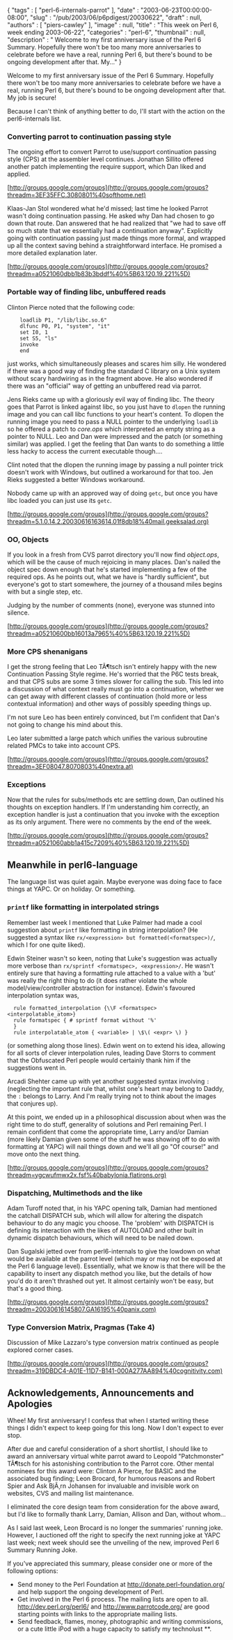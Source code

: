 {
   "tags" : [
      "perl-6-internals-parrot"
   ],
   "date" : "2003-06-23T00:00:00-08:00",
   "slug" : "/pub/2003/06/p6pdigest/20030622",
   "draft" : null,
   "authors" : [
      "piers-cawley"
   ],
   "image" : null,
   "title" : "This week on Perl 6, week ending 2003-06-22",
   "categories" : "perl-6",
   "thumbnail" : null,
   "description" : " Welcome to my first anniversary issue of the Perl 6 Summary. Hopefully there won't be too many more anniversaries to celebrate before we have a real, running Perl 6, but there's bound to be ongoing development after that. My..."
}





Welcome to my first anniversary issue of the Perl 6 Summary. Hopefully
there won't be too many more anniversaries to celebrate before we have a
real, running Perl 6, but there's bound to be ongoing development after
that. My job is secure!

Because I can't think of anything better to do, I'll start with the
action on the perl6-internals list.

### Converting parrot to continuation passing style

The ongoing effort to convert Parrot to use/support continuation passing
style (CPS) at the assembler level continues. Jonathan Sillito offered
another patch implementing the require support, which Dan liked and
applied.

[http://groups.google.com/groups](http://groups.google.com/groups?threadm=3EF35FFC.3080801%40softhome.net)

Klaas-Jan Stol wondered what he'd missed; last time he looked Parrot
wasn't doing continuation passing. He asked why Dan had chosen to go
down that route. Dan answered that he had realized that "we had to save
off so much state that we essentially had a continuation anyway".
Explicitly going with continuation passing just made things more formal,
and wrapped up all the context saving behind a straightforward
interface. He promised a more detailed explanation later.

[http://groups.google.com/groups](http://groups.google.com/groups?threadm=a0521060dbb1b83b3bddf%40%5B63.120.19.221%5D)

### Portable way of finding libc, unbuffered reads

Clinton Pierce noted that the following code:

        loadlib P1, "/lib/libc.so.6"
        dlfunc P0, P1, "system", "it"
        set I0, 1
        set S5, "ls"
        invoke
        end

just works, which simultaneously pleases and scares him silly. He
wondered if there was a good way of finding the standard C library on a
Unix system without scary hardwiring as in the fragment above. He also
wondered if there was an "official" way of getting an unbuffered read
via parrot.

Jens Rieks came up with a gloriously evil way of finding libc. The
theory goes that Parrot is linked against libc, so you just have to
`dlopen` the running image and you can call libc functions to your
heart's content. To dlopen the running image you need to pass a NULL
pointer to the underlying `loadlib` so he offered a patch to *core.ops*
which interpreted an empty string as a pointer to NULL. Leo and Dan were
impressed and the patch (or something similar) was applied. I get the
feeling that Dan wants to do something a little less hacky to access the
current executable though....

Clint noted that the dlopen the running image by passing a null pointer
trick doesn't work with Windows, but outlined a workaround for that too.
Jen Rieks suggested a better Windows workaround.

Nobody came up with an approved way of doing `getc`, but once you have
libc loaded you can just use its `getc`.

[http://groups.google.com/groups](http://groups.google.com/groups?threadm=5.1.0.14.2.20030616163614.01f8db18%40mail.geeksalad.org)

### OO, Objects

If you look in a fresh from CVS parrot directory you'll now find
*object.ops*, which will be the cause of much rejoicing in many places.
Dan's nailed the object spec down enough that he's started implementing
a few of the required ops. As he points out, what we have is "hardly
sufficient", but everyone's got to start somewhere, the journey of a
thousand miles begins with but a single step, etc.

Judging by the number of comments (none), everyone was stunned into
silence.

[http://groups.google.com/groups](http://groups.google.com/groups?threadm=a05210600bb16013a7965%40%5B63.120.19.221%5D)

### More CPS shenanigans

I get the strong feeling that Leo TÃ¶tsch isn't entirely happy with the
new Continuation Passing Style regime. He's worried that the P6C tests
break, and that CPS subs are some 3 times slower for calling the sub.
This led into a discussion of what context really must go into a
continuation, whether we can get away with different classes of
continuation (hold more or less contextual information) and other ways
of possibly speeding things up.

I'm not sure Leo has been entirely convinced, but I'm confident that
Dan's not going to change his mind about this.

Leo later submitted a large patch which unifies the various subroutine
related PMCs to take into account CPS.

[http://groups.google.com/groups](http://groups.google.com/groups?threadm=3EF08047.8070803%40nextra.at)

### Exceptions

Now that the rules for subs/methods etc are settling down, Dan outlined
his thoughts on exception handlers. If I'm understanding him correctly,
an exception handler is just a continuation that you invoke with the
exception as its only argument. There were no comments by the end of the
week.

[http://groups.google.com/groups](http://groups.google.com/groups?threadm=a0521060abb1a415c7209%40%5B63.120.19.221%5D)

Meanwhile in perl6-language
---------------------------

The language list was quiet again. Maybe everyone was doing face to face
things at YAPC. Or on holiday. Or something.

### `printf` like formatting in interpolated strings

Remember last week I mentioned that Luke Palmer had made a cool
suggestion about `printf` like formatting in string interpolation? (He
suggested a syntax like `rx/<expression> but formatted(<formatspec>)/`,
which I for one quite liked).

Edwin Steiner wasn't so keen, noting that Luke's suggestion was actually
more verbose than `rx/sprintf <formatspec>, <expression>/`. He wasn't
entirely sure that having a formatting rule attached to a value with a
'but' was really the right thing to do (it does rather violate the whole
model/view/controller abstraction for instance). Edwin's favoured
interpolation syntax was,

      rule formatted_interpolation {\\F <formatspec> <interpolatable_atom>}
      rule formatspec { # sprintf format without '%' 
      }
      rule interpolatable_atom { <variable> | \$\( <expr> \) }

(or something along those lines). Edwin went on to extend his idea,
allowing for all sorts of clever interpolation rules, leading Dave
Storrs to comment that the Obfuscated Perl people would certainly thank
him if the suggestions went in.

Arcadi Shehter came up with yet another suggested syntax involving `:`
(neglecting the important rule that, whilst one's heart may belong to
Daddy, the `:` belongs to Larry. And I'm really trying not to think
about the images that conjures up).

At this point, we ended up in a philosophical discussion about when was
the right time to do stuff, generality of solutions and Perl remaining
Perl. I remain confident that come the appropriate time, Larry and/or
Damian (more likely Damian given some of the stuff he was showing off to
do with formatting at YAPC) will nail things down and we'll all go "Of
course!" and move onto the next thing.

[http://groups.google.com/groups](http://groups.google.com/groups?threadm=ygcwufmwx2x.fsf%40babylonia.flatirons.org)

### Dispatching, Multimethods and the like

Adam Turoff noted that, in his YAPC opening talk, Damian had mentioned
the catchall DISPATCH sub, which will allow for altering the dispatch
behaviour to do any magic you choose. The 'problem' with DISPATCH is
defining its interaction with the likes of AUTOLOAD and other built in
dynamic dispatch behaviours, which will need to be nailed down.

Dan Sugalski jetted over from perl6-internals to give the lowdown on
what would be available at the parrot level (which may or may not be
exposed at the Perl 6 language level). Essentially, what we know is that
there will be the capability to insert any dispatch method you like, but
the details of how you'd do it aren't thrashed out yet. It almost
certainly won't be easy, but that's a good thing.

[http://groups.google.com/groups](http://groups.google.com/groups?threadm=20030616145807.GA16195%40panix.com)

### Type Conversion Matrix, Pragmas (Take 4)

Discussion of Mike Lazzaro's type conversion matrix continued as people
explored corner cases.

[http://groups.google.com/groups](http://groups.google.com/groups?threadm=319DBDC4-A01E-11D7-B141-000A277AA894%40cognitivity.com)

Acknowledgements, Announcements and Apologies
---------------------------------------------

Whee! My first anniversary! I confess that when I started writing these
things I didn't expect to keep going for this long. Now I don't expect
to ever stop.

After due and careful consideration of a short shortlist, I should like
to award an anniversary virtual white parrot award to Leopold
"Patchmonster" TÃ¶tsch for his astonishing contribution to the Parrot
core. Other mental nominees for this award were: Clinton A Pierce, for
BASIC and the associated bug finding; Leon Brocard, for humorous reasons
and Robert Spier and Ask BjÃ¸rn Johansen for invaluable and invisible
work on websites, CVS and mailing list maintenance.

I eliminated the core design team from consideration for the above
award, but I'd like to formally thank Larry, Damian, Allison and Dan,
without whom...

As I said last week, Leon Brocard is no longer the summaries' running
joke. However, I auctioned off the right to specify the next running
joke at YAPC last week; next week should see the unveiling of the new,
improved Perl 6 Summary Running Joke.

If you've appreciated this summary, please consider one or more of the
following options:

-   Send money to the Perl Foundation at
    <http://donate.perl-foundation.org/> and help support the ongoing
    development of Perl.
-   Get involved in the Perl 6 process. The mailing lists are open to
    all. <http://dev.perl.org/perl6/> and <http://www.parrotcode.org/>
    are good starting points with links to the appropriate mailing
    lists.
-   Send feedback, flames, money, photographic and writing commissions,
    or a cute little iPod with a huge capacity to satisfy my technolust
    **.


